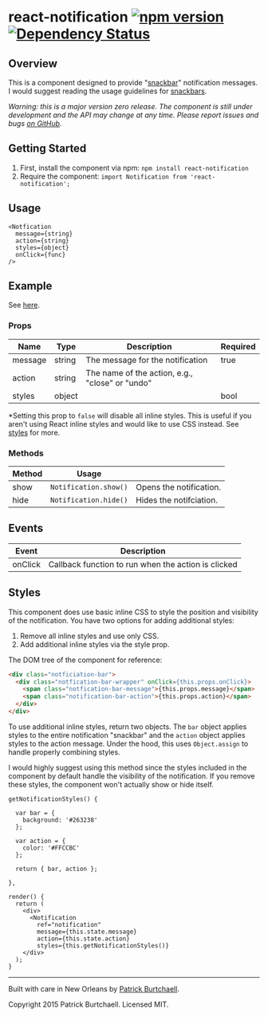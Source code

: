 # react-notification [![npm version](https://badge.fury.io/js/react-notification.svg)](http://badge.fury.io/js/react-notification) [![Dependency Status](https://david-dm.org/pburtchaell/react-classes.svg)](https://david-dm.org/pburtchaell/react-notification)

## Overview

This is a component designed to provide "[snackbar](http://www.google.com/design/spec/components/snackbars-toasts.html#snackbars-toasts-usage)" notification messages. I would suggest reading the usage guidelines for [snackbars](http://www.google.com/design/spec/components/snackbars-toasts.html#).

*Warning: this is a major version zero release. The component is still under development and the API may change at any time. Please report issues and bugs [on GitHub](https://github.com/pburtchaell/react-notification/issues).*

## Getting Started

1. First, install the component via npm: `npm install react-notification`
2. Require the component: `import Notification from 'react-notification';`

## Usage

```
<Notfication
  message={string}
  action={string}
  styles={object}
  onClick={func}
/>
```

## Example

See [here](/bin/tests/test.js).

### Props

| Name      | Type            | Description                                         | Required  |
|---------  |---------------  |---------------------------------------------------  |---------- |
| message   | string          | The message for the notification                    | true      |
| action    | string          | The name of the action, e.g., "close" or "undo"     |           |
| styles    | object || bool  | Styles to apply to the component*                   |           |

*Setting this prop to `false` will disable all inline styles. This is useful if you aren't using React inline styles and would like to use CSS instead. See [styles](#styles) for more.

### Methods

| Method   | Usage                  |                          |
|--------  |----------------------  |------------------------  |
| show     | `Notification.show()`  | Opens the notification.  |
| hide     | `Notification.hide()`  | Hides the notifciation.  |


## Events

| Event     | Description                                         |
|---------  |---------------------------------------------------  |
| onClick   | Callback function to run when the action is clicked |

## Styles

This component does use basic inline CSS to style the position and visibility of the notification. You have two options for adding additional styles:

1. Remove all inline styles and use only CSS.
2. Add additional inline styles via the style prop.

The DOM tree of the component for reference:

```html
<div class="notficiation-bar">
  <div class="notfication-bar-wrapper" onClick={this.props.onClick}>
    <span class="notfication-bar-message">{this.props.message}</span>
    <span class="notification-bar-action">{this.props.action}</span>
  </div>
</div>
```

To use additional inline styles, return two objects. The `bar` object applies styles to the entire notification "snackbar" and the `action` object applies styles to the action message. Under the hood, this uses `Object.assign` to handle properly combining styles. 

I would highly suggest using this method since the styles included in the component by default handle the visibility of the notification. If you remove these styles, the component won't actually show or hide itself.

```
getNotificationStyles() {

  var bar = {
    background: '#263238'
  };

  var action = {
    color: '#FFCCBC'
  };

  return { bar, action };

},

render() {
  return (
    <div>
      <Notification
        ref="notification"
        message={this.state.message}
        action={this.state.action}
        styles={this.getNotificationStyles()}
    </div>
  );
}
```

---
Built with care in New Orleans by [Patrick Burtchaell](http://twitter.com/pburtchaell).

Copyright 2015 Patrick Burtchaell. Licensed MIT.
